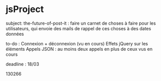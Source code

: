# jsProject

subject: 
the-future-of-post-it : faire un carnet de choses à faire pour les utilisateurs, qui envoie des mails de rappel de ces choses à des dates données

to-do :
Connexion + déconnexion (vu en cours)
Effets jQuery sur les éléments
Appels JSON : au moins deux appels en plus de ceux vus en cours

deadline : 18/03

130266
